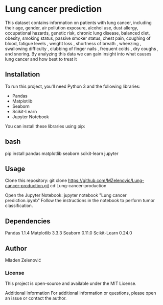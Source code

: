 # Lung cancer prediction
 
This dataset contains information on patients with lung cancer, including
 their age, gender, air pollution exposure, alcohol use, dust allergy, 
occupational hazards, genetic risk, chronic lung disease, balanced diet, 
obesity, smoking status, passive smoker status, chest pain, coughing of blood, 
fatigue levels , weight loss , shortness of breath , wheezing , swallowing difficulty ,
 clubbing of finger nails , frequent colds , dry coughs , and snoring. By analyzing 
this data we can gain insight into what causes lung cancer and how best to treat it

## Installation

To run this project, you'll need Python 3 and the following libraries:
- Pandas
- Matplotlib
- Seaborn
- Scikit-Learn
- Jupyter Notebook

You can install these libraries using pip:

## bash
pip install pandas matplotlib seaborn scikit-learn jupyter

## Usage
Clone this repository:
git clone https://github.com/MZelenovic/Lung-cancer-production.git
cd Lung-cancer-production

Open the Jupyter Notebook:
jupyter notebook "Lung cancer prediction.ipynb"
Follow the instructions in the notebook to perform tumor classification.

## Dependencies
Pandas 1.1.4
Matplotlib 3.3.3
Seaborn 0.11.0
Scikit-Learn 0.24.0
## Author
Mladen Zelenović

### License
This project is open-source and available under the MIT License.

Additional Information
For additional information or questions, please open an issue or contact the author.